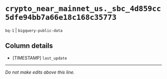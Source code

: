 # `crypto_near_mainnet_us._sbc_4d859cc5dfe94bb7a66e18c168c35773`
`bq-1` | `bigquery-public-data`

## Column details
* [TIMESTAMP] `last_update`

-------------------------------------------------------------------------------
*Do not make edits above this line.*
